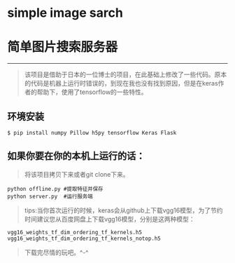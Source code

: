 # simple image sarch
# 简单图片搜索服务器


----------
> 该项目是借助于日本的一位博士的项目，在此基础上修改了一些代码。原本的代码是机器上运行时错误的，到现在我也没有找到原因，但是在keras作者的帮助下，使用了tensorflow的一些特性。

## 环境安装

    $ pip install numpy Pillow h5py tensorflow Keras Flask

## 如果你要在你的本机上运行的话：
> 将该项目拷贝下来或者git clone下来。

    python offline.py #提取特征并保存
    python server.py  #运行服务端

> tips:当你首次运行的时候，keras会从github上下载vgg16模型，为了节约时间建议您从百度网盘上下载vgg16模型，分别是这两种模型：
    
    vgg16_weights_tf_dim_ordering_tf_kernels.h5
    vgg16_weights_tf_dim_ordering_tf_kernels_notop.h5
 
> 下载完尽情的玩吧。^-^
    